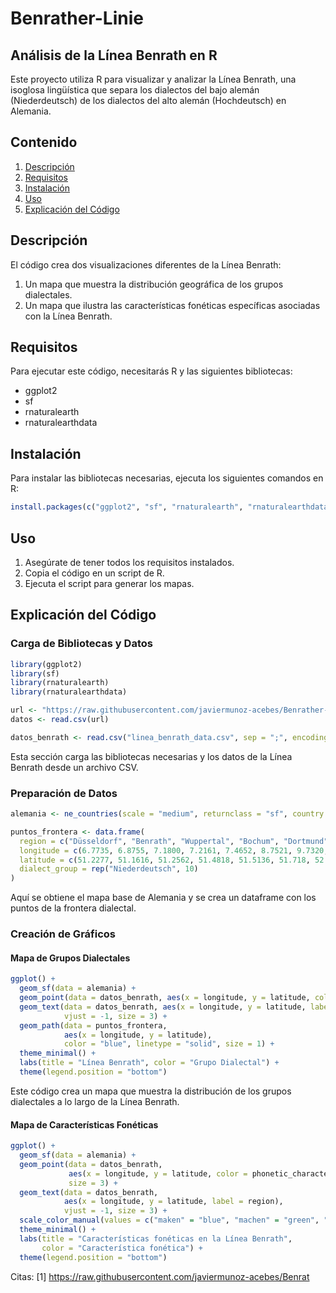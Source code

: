 # Benrather-Linie

## Análisis de la Línea Benrath en R

Este proyecto utiliza R para visualizar y analizar la Línea Benrath, una isoglosa lingüística que separa los dialectos del bajo alemán (Niederdeutsch) de los dialectos del alto alemán (Hochdeutsch) en Alemania.

## Contenido

1. [Descripción](#descripción)
2. [Requisitos](#requisitos)
3. [Instalación](#instalación)
4. [Uso](#uso)
5. [Explicación del Código](#explicación-del-código)

## Descripción

El código crea dos visualizaciones diferentes de la Línea Benrath:

1. Un mapa que muestra la distribución geográfica de los grupos dialectales.
2. Un mapa que ilustra las características fonéticas específicas asociadas con la Línea Benrath.

## Requisitos

Para ejecutar este código, necesitarás R y las siguientes bibliotecas:

- ggplot2
- sf
- rnaturalearth
- rnaturalearthdata

## Instalación

Para instalar las bibliotecas necesarias, ejecuta los siguientes comandos en R:

```r
install.packages(c("ggplot2", "sf", "rnaturalearth", "rnaturalearthdata"))
```

## Uso

1. Asegúrate de tener todos los requisitos instalados.
2. Copia el código en un script de R.
3. Ejecuta el script para generar los mapas.

## Explicación del Código

### Carga de Bibliotecas y Datos

```r
library(ggplot2)
library(sf)
library(rnaturalearth)
library(rnaturalearthdata)

url <- "https://raw.githubusercontent.com/javiermunoz-acebes/Benrather-Linie/main/linea_benrath_data.csv"
datos <- read.csv(url)

datos_benrath <- read.csv("linea_benrath_data.csv", sep = ";", encoding = "UTF-8")
```

Esta sección carga las bibliotecas necesarias y los datos de la Línea Benrath desde un archivo CSV.

### Preparación de Datos

```r
alemania <- ne_countries(scale = "medium", returnclass = "sf", country = "germany")

puntos_frontera <- data.frame(
  region = c("Düsseldorf", "Benrath", "Wuppertal", "Bochum", "Dortmund", "Paderborn", "Hannover", "Magdeburg", "Berlin", "Cottbus"), 
  longitude = c(6.7735, 6.8755, 7.1800, 7.2161, 7.4652, 8.7521, 9.7320, 11.6276, 13.4050, 14.3349),
  latitude = c(51.2277, 51.1616, 51.2562, 51.4818, 51.5136, 51.718, 52.3759, 52.1205, 52.5200, 51.7607),
  dialect_group = rep("Niederdeutsch", 10)
)
```

Aquí se obtiene el mapa base de Alemania y se crea un dataframe con los puntos de la frontera dialectal.

### Creación de Gráficos

#### Mapa de Grupos Dialectales

```r
ggplot() +
  geom_sf(data = alemania) +
  geom_point(data = datos_benrath, aes(x = longitude, y = latitude, color = dialect_group), size = 3) +
  geom_text(data = datos_benrath, aes(x = longitude, y = latitude, label = region),
            vjust = -1, size = 3) +
  geom_path(data = puntos_frontera, 
            aes(x = longitude, y = latitude), 
            color = "blue", linetype = "solid", size = 1) +
  theme_minimal() +
  labs(title = "Línea Benrath", color = "Grupo Dialectal") +
  theme(legend.position = "bottom")
```

Este código crea un mapa que muestra la distribución de los grupos dialectales a lo largo de la Línea Benrath.

#### Mapa de Características Fonéticas

```r
ggplot() +
  geom_sf(data = alemania) +
  geom_point(data = datos_benrath, 
             aes(x = longitude, y = latitude, color = phonetic_characteristic),
             size = 3) +
  geom_text(data = datos_benrath,
            aes(x = longitude, y = latitude, label = region),
            vjust = -1, size = 3) +
  scale_color_manual(values = c("maken" = "blue", "machen" = "green", "mache" = "green")) +
  theme_minimal() +
  labs(title = "Características fonéticas en la Línea Benrath",
       color = "Característica fonética") +
  theme(legend.position = "bottom")
```

Citas:
[1] https://raw.githubusercontent.com/javiermunoz-acebes/Benrat
